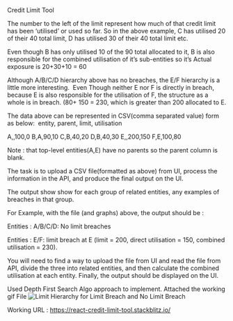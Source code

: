 Credit Limit Tool

The number to the left of the limit represent how much of that credit limit has been ‘utilised’ or used so far.
So in the above example, C has utilised 20 of their 40 total limit, D has utilised 30 of their 40 total limit etc.

Even though B has only utilised 10 of the 90 total allocated to it, B is also responsible for the combined utilisation of it’s sub-entities so it’s 
Actual exposure is 20+30+10 = 60

Although A/B/C/D hierarchy  above has no breaches, the E/F hierarchy is a little more interesting.  Even Though neither E nor F is directly in breach, because E is also responsible for the utilisation of F, the structure as a whole is in breach. 
(80+ 150 = 230, which is greater than 200 allocated to E.

The data above can be represented in CSV(comma separated value) form as below:  entity, parent, limit, utilisation



A,,100,0
B,A,90,10
C,B,40,20
D,B,40,30
E,,200,150
F,E,100,80

Note :  that top-level entities(A,E) have no parents so the parent column is blank.

The task is to upload a CSV file(formatted as above) from UI, process the information in the API, and produce the final output on the UI.

The output show show for each group of related entities, any examples of breaches in that group.

For Example, with the file (and graphs) above, the output should be : 

Entities : A/B/C/D:
 	No limit breaches

Entities : E/F:
	limit breach at E (limit = 200, direct utilisation = 150, combined utilisation = 230).


You will need to find a way to upload the file from UI and read the file from API, divide the three into related entities,
and then calculate the combined utilisation at each entity. Finally, the output should be displayed on the UI.

Used Depth First Search Algo approach to implement.
Attached the working gif File
![Limit Hierarchy for Limit Breach and No Limit Breach](http://g.recordit.co/pdKa6rnrL1.gif)

Working URL : https://react-credit-limit-tool.stackblitz.io/
